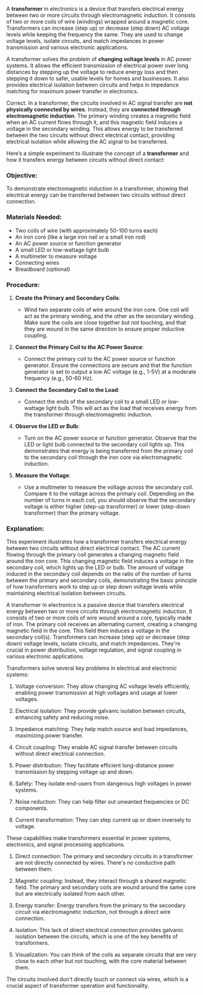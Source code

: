 A **transformer** in electronics is a device that transfers electrical energy between two or more circuits through electromagnetic induction. It consists of two or more coils of wire (windings) wrapped around a magnetic core. Transformers can increase (step up) or decrease (step down) AC voltage levels while keeping the frequency the same. They are used to change voltage levels, isolate circuits, and match impedances in power transmission and various electronic applications.

A transformer solves the problem of **changing voltage levels** in AC power systems. It allows the efficient transmission of electrical power over long distances by stepping up the voltage to reduce energy loss and then stepping it down to safer, usable levels for homes and businesses. It also provides electrical isolation between circuits and helps in impedance matching for maximum power transfer in electronics.

Correct. In a transformer, the circuits involved in AC signal transfer are **not physically connected by wires**. Instead, they are **connected through electromagnetic induction**. The primary winding creates a magnetic field when an AC current flows through it, and this magnetic field induces a voltage in the secondary winding. This allows energy to be transferred between the two circuits without direct electrical contact, providing electrical isolation while allowing the AC signal to be transferred.

Here’s a simple experiment to illustrate the concept of a **transformer** and how it transfers energy between circuits without direct contact:

### Objective:
To demonstrate electromagnetic induction in a transformer, showing that electrical energy can be transferred between two circuits without direct connection.

### Materials Needed:
- Two coils of wire (with approximately 50-100 turns each)
- An iron core (like a large iron nail or a small iron rod)
- An AC power source or function generator
- A small LED or low-wattage light bulb
- A multimeter to measure voltage
- Connecting wires
- Breadboard (optional)

### Procedure:

1. **Create the Primary and Secondary Coils**:
   - Wind two separate coils of wire around the iron core. One coil will act as the primary winding, and the other as the secondary winding. Make sure the coils are close together but not touching, and that they are wound in the same direction to ensure proper inductive coupling.

2. **Connect the Primary Coil to the AC Power Source**:
   - Connect the primary coil to the AC power source or function generator. Ensure the connections are secure and that the function generator is set to output a low AC voltage (e.g., 1-5V) at a moderate frequency (e.g., 50-60 Hz).

3. **Connect the Secondary Coil to the Load**:
   - Connect the ends of the secondary coil to a small LED or low-wattage light bulb. This will act as the load that receives energy from the transformer through electromagnetic induction.

4. **Observe the LED or Bulb**:
   - Turn on the AC power source or function generator. Observe that the LED or light bulb connected to the secondary coil lights up. This demonstrates that energy is being transferred from the primary coil to the secondary coil through the iron core via electromagnetic induction.

5. **Measure the Voltage**:
   - Use a multimeter to measure the voltage across the secondary coil. Compare it to the voltage across the primary coil. Depending on the number of turns in each coil, you should observe that the secondary voltage is either higher (step-up transformer) or lower (step-down transformer) than the primary voltage.

### Explanation:
This experiment illustrates how a transformer transfers electrical energy between two circuits without direct electrical contact. The AC current flowing through the primary coil generates a changing magnetic field around the iron core. This changing magnetic field induces a voltage in the secondary coil, which lights up the LED or bulb. The amount of voltage induced in the secondary coil depends on the ratio of the number of turns between the primary and secondary coils, demonstrating the basic principle of how transformers work to step up or step down voltage levels while maintaining electrical isolation between circuits.

A transformer in electronics is a passive device that transfers electrical energy between two or more circuits through electromagnetic induction. It consists of two or more coils of wire wound around a core, typically made of iron. The primary coil receives an alternating current, creating a changing magnetic field in the core. This field then induces a voltage in the secondary coil(s). Transformers can increase (step up) or decrease (step down) voltage levels, isolate circuits, and match impedances. They're crucial in power distribution, voltage regulation, and signal coupling in various electronic applications.

Transformers solve several key problems in electrical and electronic systems:

1. Voltage conversion: They allow changing AC voltage levels efficiently, enabling power transmission at high voltages and usage at lower voltages.

2. Electrical isolation: They provide galvanic isolation between circuits, enhancing safety and reducing noise.

3. Impedance matching: They help match source and load impedances, maximizing power transfer.

4. Circuit coupling: They enable AC signal transfer between circuits without direct electrical connection.

5. Power distribution: They facilitate efficient long-distance power transmission by stepping voltage up and down.

6. Safety: They isolate end-users from dangerous high voltages in power systems.

7. Noise reduction: They can help filter out unwanted frequencies or DC components.

8. Current transformation: They can step current up or down inversely to voltage.

These capabilities make transformers essential in power systems, electronics, and signal processing applications.



1. Direct connection: The primary and secondary circuits in a transformer are not directly connected by wires. There's no conductive path between them.

2. Magnetic coupling: Instead, they interact through a shared magnetic field. The primary and secondary coils are wound around the same core but are electrically isolated from each other.

3. Energy transfer: Energy transfers from the primary to the secondary circuit via electromagnetic induction, not through a direct wire connection.

4. Isolation: This lack of direct electrical connection provides galvanic isolation between the circuits, which is one of the key benefits of transformers.

5. Visualization: You can think of the coils as separate circuits that are very close to each other but not touching, with the core material between them.

The circuits involved don't directly touch or connect via wires, which is a crucial aspect of transformer operation and functionality.
